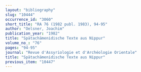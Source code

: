 ```yaml
---
layout: "bibliography"
slug: "10444"
occurrence_id: "3060"
short_title: "RA 76 (1982 publ. 1983), 94-95"
author: "Oelsner, Joachim"
publication_year: "1982"
title: "Spätachämenidische Texte aus Nippur"
volume_no_: "76"
pages: "94-95"
journal: "Revue d'Assyriologie et d'Archéologie Orientale"
title: "Spätachämenidische Texte aus Nippur"
previous_item: "10447"
---
```

